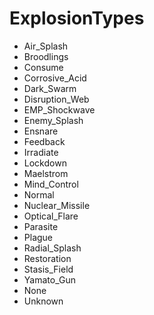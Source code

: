 # ExplosionTypes #
  * Air\_Splash
  * Broodlings
  * Consume
  * Corrosive\_Acid
  * Dark\_Swarm
  * Disruption\_Web
  * EMP\_Shockwave
  * Enemy\_Splash
  * Ensnare
  * Feedback
  * Irradiate
  * Lockdown
  * Maelstrom
  * Mind\_Control
  * Normal
  * Nuclear\_Missile
  * Optical\_Flare
  * Parasite
  * Plague
  * Radial\_Splash
  * Restoration
  * Stasis\_Field
  * Yamato\_Gun
  * None
  * Unknown